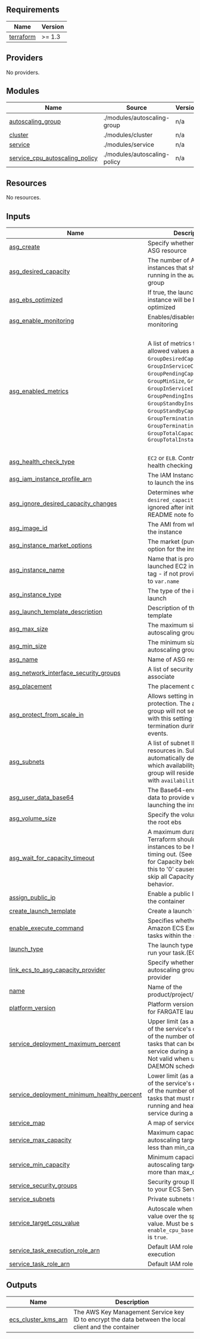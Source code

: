 <!-- BEGINNING OF PRE-COMMIT-TERRAFORM DOCS HOOK -->
## Requirements

| Name | Version |
|------|---------|
| <a name="requirement_terraform"></a> [terraform](#requirement\_terraform) | >= 1.3 |

## Providers

No providers.

## Modules

| Name | Source | Version |
|------|--------|---------|
| <a name="module_autoscaling_group"></a> [autoscaling\_group](#module\_autoscaling\_group) | ./modules/autoscaling-group | n/a |
| <a name="module_cluster"></a> [cluster](#module\_cluster) | ./modules/cluster | n/a |
| <a name="module_service"></a> [service](#module\_service) | ./modules/service | n/a |
| <a name="module_service_cpu_autoscaling_policy"></a> [service\_cpu\_autoscaling\_policy](#module\_service\_cpu\_autoscaling\_policy) | ./modules/autoscaling-policy | n/a |

## Resources

No resources.

## Inputs

| Name | Description | Type | Default | Required |
|------|-------------|------|---------|:--------:|
| <a name="input_asg_create"></a> [asg\_create](#input\_asg\_create) | Specify whether to create ASG resource | `bool` | `false` | no |
| <a name="input_asg_desired_capacity"></a> [asg\_desired\_capacity](#input\_asg\_desired\_capacity) | The number of Amazon EC2 instances that should be running in the autoscaling group | `number` | `null` | no |
| <a name="input_asg_ebs_optimized"></a> [asg\_ebs\_optimized](#input\_asg\_ebs\_optimized) | If true, the launched EC2 instance will be EBS-optimized | `bool` | `true` | no |
| <a name="input_asg_enable_monitoring"></a> [asg\_enable\_monitoring](#input\_asg\_enable\_monitoring) | Enables/disables detailed monitoring | `bool` | `true` | no |
| <a name="input_asg_enabled_metrics"></a> [asg\_enabled\_metrics](#input\_asg\_enabled\_metrics) | A list of metrics to collect. The allowed values are `GroupDesiredCapacity`, `GroupInServiceCapacity`, `GroupPendingCapacity`, `GroupMinSize`, `GroupMaxSize`, `GroupInServiceInstances`, `GroupPendingInstances`, `GroupStandbyInstances`, `GroupStandbyCapacity`, `GroupTerminatingCapacity`, `GroupTerminatingInstances`, `GroupTotalCapacity`, `GroupTotalInstances` | `list(string)` | <pre>[<br>  "GroupDesiredCapacity",<br>  "GroupInServiceCapacity",<br>  "GroupPendingCapacity",<br>  "GroupMinSize",<br>  "GroupMaxSize",<br>  "GroupInServiceInstances",<br>  "GroupPendingInstances",<br>  "GroupStandbyInstances",<br>  "GroupStandbyCapacity",<br>  "GroupTerminatingCapacity",<br>  "GroupTerminatingInstances",<br>  "GroupTotalCapacity",<br>  "GroupTotalInstances"<br>]</pre> | no |
| <a name="input_asg_health_check_type"></a> [asg\_health\_check\_type](#input\_asg\_health\_check\_type) | `EC2` or `ELB`. Controls how health checking is done | `string` | `"ELB"` | no |
| <a name="input_asg_iam_instance_profile_arn"></a> [asg\_iam\_instance\_profile\_arn](#input\_asg\_iam\_instance\_profile\_arn) | The IAM Instance Profile ARN to launch the instance with | `string` | `null` | no |
| <a name="input_asg_ignore_desired_capacity_changes"></a> [asg\_ignore\_desired\_capacity\_changes](#input\_asg\_ignore\_desired\_capacity\_changes) | Determines whether the `desired_capacity` value is ignored after initial apply. See README note for more details | `bool` | `true` | no |
| <a name="input_asg_image_id"></a> [asg\_image\_id](#input\_asg\_image\_id) | The AMI from which to launch the instance | `string` | `""` | no |
| <a name="input_asg_instance_market_options"></a> [asg\_instance\_market\_options](#input\_asg\_instance\_market\_options) | The market (purchasing) option for the instance | `any` | `null` | no |
| <a name="input_asg_instance_name"></a> [asg\_instance\_name](#input\_asg\_instance\_name) | Name that is propogated to launched EC2 instances via a tag - if not provided, defaults to `var.name` | `string` | `""` | no |
| <a name="input_asg_instance_type"></a> [asg\_instance\_type](#input\_asg\_instance\_type) | The type of the instance to launch | `string` | `"t2.micro"` | no |
| <a name="input_asg_launch_template_description"></a> [asg\_launch\_template\_description](#input\_asg\_launch\_template\_description) | Description of the launch template | `string` | `null` | no |
| <a name="input_asg_max_size"></a> [asg\_max\_size](#input\_asg\_max\_size) | The maximum size of the autoscaling group | `number` | `null` | no |
| <a name="input_asg_min_size"></a> [asg\_min\_size](#input\_asg\_min\_size) | The minimum size of the autoscaling group | `number` | `null` | no |
| <a name="input_asg_name"></a> [asg\_name](#input\_asg\_name) | Name of ASG resource | `string` | `""` | no |
| <a name="input_asg_network_interface_security_groups"></a> [asg\_network\_interface\_security\_groups](#input\_asg\_network\_interface\_security\_groups) | A list of security group IDs to associate | `list(string)` | `null` | no |
| <a name="input_asg_placement"></a> [asg\_placement](#input\_asg\_placement) | The placement of the instance | `map(string)` | `null` | no |
| <a name="input_asg_protect_from_scale_in"></a> [asg\_protect\_from\_scale\_in](#input\_asg\_protect\_from\_scale\_in) | Allows setting instance protection. The autoscaling group will not select instances with this setting for termination during scale in events. | `bool` | `false` | no |
| <a name="input_asg_subnets"></a> [asg\_subnets](#input\_asg\_subnets) | A list of subnet IDs to launch resources in. Subnets automatically determine which availability zones the group will reside. Conflicts with `availability_zones` | `list(string)` | `null` | no |
| <a name="input_asg_user_data_base64"></a> [asg\_user\_data\_base64](#input\_asg\_user\_data\_base64) | The Base64-encoded user data to provide when launching the instance | `string` | `null` | no |
| <a name="input_asg_volume_size"></a> [asg\_volume\_size](#input\_asg\_volume\_size) | Specify the volume size for the root ebs | `string` | `30` | no |
| <a name="input_asg_wait_for_capacity_timeout"></a> [asg\_wait\_for\_capacity\_timeout](#input\_asg\_wait\_for\_capacity\_timeout) | A maximum duration that Terraform should wait for ASG instances to be healthy before timing out. (See also Waiting for Capacity below.) Setting this to '0' causes Terraform to skip all Capacity Waiting behavior. | `string` | `null` | no |
| <a name="input_assign_public_ip"></a> [assign\_public\_ip](#input\_assign\_public\_ip) | Enable a public IP address for the container | `bool` | `false` | no |
| <a name="input_create_launch_template"></a> [create\_launch\_template](#input\_create\_launch\_template) | Create a launch template | `bool` | `true` | no |
| <a name="input_enable_execute_command"></a> [enable\_execute\_command](#input\_enable\_execute\_command) | Specifies whether to enable Amazon ECS Exec for the tasks within the service | `bool` | `false` | no |
| <a name="input_launch_type"></a> [launch\_type](#input\_launch\_type) | The launch type on which to run your task.(EC2\|FARGATE) | `string` | `"EC2"` | no |
| <a name="input_link_ecs_to_asg_capacity_provider"></a> [link\_ecs\_to\_asg\_capacity\_provider](#input\_link\_ecs\_to\_asg\_capacity\_provider) | Specify whether to link ECS to autoscaling group capacity provider | `bool` | `false` | no |
| <a name="input_name"></a> [name](#input\_name) | Name of the product/project/application | `string` | `""` | no |
| <a name="input_platform_version"></a> [platform\_version](#input\_platform\_version) | Platform version (applicable for FARGATE launch type) | `string` | `"LATEST"` | no |
| <a name="input_service_deployment_maximum_percent"></a> [service\_deployment\_maximum\_percent](#input\_service\_deployment\_maximum\_percent) | Upper limit (as a percentage of the service's desiredCount) of the number of running tasks that can be running in a service during a deployment. Not valid when using the DAEMON scheduling strategy. | `number` | `200` | no |
| <a name="input_service_deployment_minimum_healthy_percent"></a> [service\_deployment\_minimum\_healthy\_percent](#input\_service\_deployment\_minimum\_healthy\_percent) | Lower limit (as a percentage of the service's desiredCount) of the number of running tasks that must remain running and healthy in a service during a deployment. | `number` | `100` | no |
| <a name="input_service_map"></a> [service\_map](#input\_service\_map) | A map of services to deploy | `map(any)` | `{}` | no |
| <a name="input_service_max_capacity"></a> [service\_max\_capacity](#input\_service\_max\_capacity) | Maximum capacity of ECS autoscaling target, cannot be less than min\_capacity | `number` | `4` | no |
| <a name="input_service_min_capacity"></a> [service\_min\_capacity](#input\_service\_min\_capacity) | Minimum capacity of ECS autoscaling target, cannot be more than max\_capacity | `number` | `1` | no |
| <a name="input_service_security_groups"></a> [service\_security\_groups](#input\_service\_security\_groups) | Security group IDs to attach to your ECS Service | `list(string)` | `[]` | no |
| <a name="input_service_subnets"></a> [service\_subnets](#input\_service\_subnets) | Private subnets for ECS | `list(string)` | `[]` | no |
| <a name="input_service_target_cpu_value"></a> [service\_target\_cpu\_value](#input\_service\_target\_cpu\_value) | Autoscale when CPU Usage value over the specified value. Must be specified if `enable_cpu_based_autoscaling` is `true`. | `number` | `70` | no |
| <a name="input_service_task_execution_role_arn"></a> [service\_task\_execution\_role\_arn](#input\_service\_task\_execution\_role\_arn) | Default IAM role for ECS execution | `string` | n/a | yes |
| <a name="input_service_task_role_arn"></a> [service\_task\_role\_arn](#input\_service\_task\_role\_arn) | Default IAM role for ECS task | `string` | `""` | no |

## Outputs

| Name | Description |
|------|-------------|
| <a name="output_ecs_cluster_kms_arn"></a> [ecs\_cluster\_kms\_arn](#output\_ecs\_cluster\_kms\_arn) | The AWS Key Management Service key ID to encrypt the data between the local client and the container |
<!-- END OF PRE-COMMIT-TERRAFORM DOCS HOOK -->
